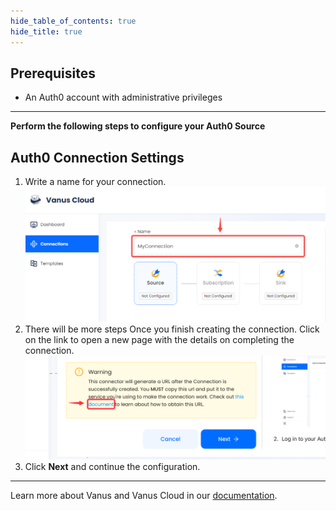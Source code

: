 ```yaml
--- 
hide_table_of_contents: true
hide_title: true
---
```


## Prerequisites

- An Auth0 account with administrative privileges

---

**Perform the following steps to configure your Auth0 Source**

## Auth0 Connection Settings

1. Write a name for your connection.
   ![](images/1.png)
2. There will be more steps Once you finish creating the connection. Click on the link to open a new page with the details on completing the connection.
![](images/warning.png)
3. Click **Next** and continue the configuration.

---

Learn more about Vanus and Vanus Cloud in our [documentation](https://docs.vanus.ai).
